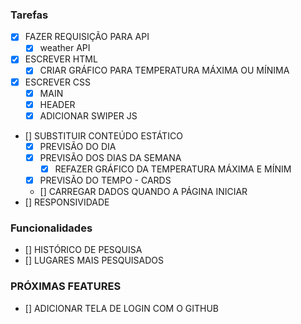 ### Tarefas
- [x]  FAZER REQUISIÇÃO PARA API
    - [x] weather API
- [x] ESCREVER HTML
    - [x] CRIAR GRÁFICO PARA TEMPERATURA MÁXIMA OU MÍNIMA
- [x] ESCREVER CSS
    - [x] MAIN
    - [x] HEADER
    - [x] ADICIONAR SWIPER JS
- [] SUBSTITUIR CONTEÚDO ESTÁTICO
    - [x] PREVISÃO DO DIA
    - [x] PREVISÃO DOS DIAS DA SEMANA
        - [x] REFAZER GRÁFICO DA TEMPERATURA MÁXIMA E MÍNIM
    - [x] PREVISÃO DO TEMPO - CARDS
    - [] CARREGAR DADOS QUANDO A PÁGINA INICIAR
- [] RESPONSIVIDADE
### Funcionalidades
- [] HISTÓRICO DE PESQUISA
- [] LUGARES MAIS PESQUISADOS

### PRÓXIMAS FEATURES
- [] ADICIONAR TELA DE LOGIN COM O GITHUB